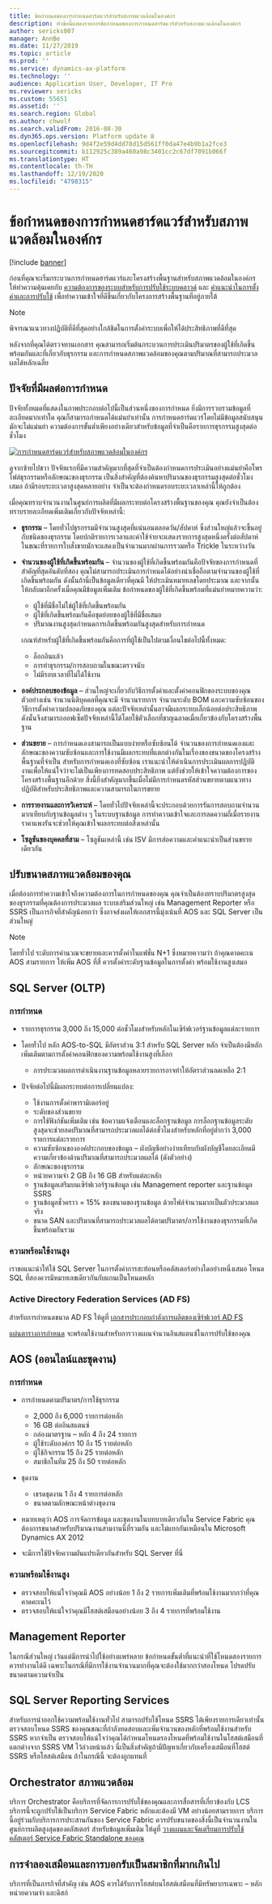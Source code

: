 ```yaml
---
title: ข้อกำหนดของการกำหนดฮาร์ดแวร์สำหรับสภาพแวดล้อมในองค์กร
description: หัวข้อนี้แสดงรายการข้อกำหนดของการกำหนดฮาร์ดแวร์สำหรับสภาพแวดล้อมในองค์กร
author: sericks007
manager: AnnBe
ms.date: 11/27/2019
ms.topic: article
ms.prod: ''
ms.service: dynamics-ax-platform
ms.technology: ''
audience: Application User, Developer, IT Pro
ms.reviewer: sericks
ms.custom: 55651
ms.assetid: ''
ms.search.region: Global
ms.author: chwolf
ms.search.validFrom: 2016-08-30
ms.dyn365.ops.version: Platform update 8
ms.openlocfilehash: 9d4f2e59d4dd78d15d561ff0da47e4b9b1a2fce3
ms.sourcegitcommit: b112925c389a460a98c3401cc2c67df7091b066f
ms.translationtype: HT
ms.contentlocale: th-TH
ms.lasthandoff: 12/19/2020
ms.locfileid: "4798315"
---
```

# <a name="hardware-sizing-requirements-for-on-premises-environments"></a>ข้อกำหนดของการกำหนดฮาร์ดแวร์สำหรับสภาพแวดล้อมในองค์กร

[!include [banner](../includes/banner.md)]

ก่อนที่คุณจะเริ่มกระบวนการกำหนดฮาร์ดแวร์และโครงสร้างพื้นฐานสำหรับสภาพแวดล้อมในองค์กร ให้ทำความคุ้นเคยกับ [ความต้องการของระบบสำหรับการปรับใช้ระบบคลาวด์](system-requirements.md) และ [คำแนะนำในการตั้งค่าและการปรับใช้](../../dev-itpro/deployment/setup-deploy-on-premises-environments.md) เพื่อทำความเข้าใจที่ดีขึ้นเกี่ยวกับโครงการสร้างพื้นฐานที่อยู่ภายใต้

> [!NOTE]
> พิจารณาแนวทางปฏิบัติที่ดีที่สุดอย่างใกล้ชิดในการตั้งค่าระบบเพื่อให้ได้ประสิทธิภาพที่ดีที่สุด

หลังจากที่คุณได้ตรวจทานเอกสาร คุณสามารถเริ่มต้นกระบวนการประเมินปริมาตรของผู้ใช้ที่เกิดขึ้นพร้อมกันและที่เกี่ยวกับธุรกรรม และการกำหนดสภาพแวดล้อมของคุณตามปริมาณที่สามารถประมวลผลได้หลักเฉลี่ย

## <a name="factors-that-affect-sizing"></a>ปัจจัยที่มีผลต่อการกำหนด

ปัจจัยทั้งหมดที่แสดงในภาพประกอบต่อไปนี้เป็นส่วนหนึ่งของการกำหนด ยิ่งมีการรวบรวมข้อมูลที่ละเอียดมากเท่าใด คุณก็สามารถกำหนดได้แม่นยำเท่านั้น การกำหนดฮาร์ดแวร์โดยไม่มีข้อมูลสนับสนุนมักจะไม่แม่นยำ ความต้องการขั้นต่ำเพียงอย่างเดียวสำหรับข้อมูลที่จำเป็นคือรายการธุรกรรมสูงสุดต่อชั่วโมง

[![การกำหนดฮาร์ดแวร์สำหรับสภาพแวดล้อมในองค์กร](./media/lbd-sizing-01.png)](./media/lbd-sizing-01.png)

ดูจากซ้ายไปขวา ปัจจัยแรกที่มีความสำคัญมากที่สุดที่จำเป็นต้องกำหนดการประเมินอย่างแม่นยำคือโพรไฟล์ธุรกรรมหรือลักษณะของธุรกรรม เป็นสิ่งสำคัญที่ต้องค้นหาปริมาณของธุรกรรมสูงสุดต่อชั่วโมงเสมอ ถ้ามีรอบระยะเวลาสูงสุดหลายอย่าง จำเป็นจะต้องกำหนดรอบระยะเวลาเหล่านี้ให้ถูกต้อง

เมื่อคุณทราบจำนวนงานในศูนย์การผลิตที่มีผลกระทบต่อโครงสร้างพื้นฐานของคุณ คุณยังจำเป็นต้องทราบรายละเอียดเพิ่มเติมเกี่ยวกับปัจจัยเหล่านี้:

- **ธุรกรรม** – โดยทั่วไปธุรกรรมมีจำนวนสูงสุดที่แน่นอนตลอดวัน/สัปดาห์ ซึ่งส่วนใหญ่แล้วจะขึ้นอยู่กับชนิดของธุรกรรม โดยปกติรายการเวลาและค่าใช้จ่ายจะแสดงรายการสูงสุดหนึ่งครั้งต่อสัปดาห์ ในขณะที่รายการใบสั่งขายมักจะแสดงเป็นจำนวนมากผ่านการรวมหรือ Trickle ในระหว่างวัน
- **จำนวนของผู้ใช้ที่เกิดขึ้นพร้อมกัน** – จำนวนของผู้ใช้ที่เกิดขึ้นพร้อมกันคือปัจจัยของการกำหนดที่สำคัญที่สุดอันดับที่สอง คุณไม่สามารถประเมินการกำหนดได้อย่างน่าเชื่อถือตามจำนวนของผู้ใช้ที่เกิดขึ้นพร้อมกัน ดังนั้นถ้านี่เป็นข้อมูลเดียวที่คุณมี ให้ประเมินหมายเลขโดยประมาณ และจากนั้นให้กลับมาอีกครั้งเมื่อคุณมีข้อมูลเพิ่มเติม ข้อกำหนดของผู้ใช้ที่เกิดขึ้นพร้อมที่แม่นยำหมายความว่า:

    - ผู้ใช้ที่มีชื่อไม่ใช่ผู้ใช้ที่เกิดขึ้นพร้อมกัน
    - ผู้ใช้ที่เกิดขึ้นพร้อมกันคือชุดย่อยของผู้ใช้ที่มีชื่อเสมอ 
    - ปริมาณงานสูงสุดกำหนดการเกิดขึ้นพร้อมกันสูงสุดสำหรับการกำหนด

    เกณฑ์สำหรับผู้ใช้ที่เกิดขึ้นพร้อมกันคือการที่ผู้ใช้เป็นไปตามเงื่อนไขต่อไปนี้ทั้งหมด:

    - ล็อกอินแล้ว
    - การทำธุรกรรม/การสอบถามในขณะตรวจนับ
    - ไม่มีรอบเวลาที่ไม่ได้ใช้งาน

- **องค์ประกอบของข้อมูล** – ส่วนใหญ่จะเกี่ยวกับวิธีการตั้งค่าและตั้งค่าคอนฟิกของระบบของคุณ ตัวอย่างเช่น จำนวนนิติบุคคลที่คุณจะมี จำนวนรายการ จำนวนระดับ BOM และความซับซ้อนของวิธีการตั้งค่าความปลอดภัยของคุณ แต่ละปัจจัยเหล่านั้นอาจมีผลกระทบเล็กน้อยต่อประสิทธิภาพ ดังนั้นจึงสามารถออฟเซ็ตปัจจัยเหล่านี้ได้โดยใช้ตัวเลือกที่ชาญฉลาดเมื่อเกี่ยวข้องกับโครงสร้างพื้นฐาน
- **ส่วนขยาย** – การกำหนดเองสามารถเป็นแบบง่ายหรือซับซ้อนได้ จำนวนของการกำหนดเองและลักษณะของความซับซ้อนและการใช้งานมีผลกระทบที่แตกต่างกันในเรื่องของขนาดของโครงสร้างพื้นฐานที่จำเป็น สำหรับการกำหนดเองที่ซับซ้อน เราแนะนำให้ดำเนินการประเมินผลการปฏิบัติงานเพื่อให้แน่ใจว่าจะไม่เป็นเพียงการทดสอบประสิทธิภาพ แต่ยังช่วยให้เข้าใจความต้องการของโครงสร้างพื้นฐานอีกด้วย สิ่งนี้ยิ่งสำคัญมากขึ้นเมื่อไม่มีการกำหนดรหัสส่วนขยายตามแนวทางปฏิบัติสำหรับประสิทธิภาพและความสามารถในการขยาย
- **การรายงานและการวิเคราะห์** – โดยทั่วไปปัจจัยเหล่านี้จะประกอบด้วยการรันการสอบถามจำนวนมากเทียบกับฐานข้อมูลต่าง ๆ ในระบบฐานข้อมูล การทำความเข้าใจและการลดความถี่เมื่อรายงานราคาแพงรันจะช่วยให้คุณเข้าใจผลกระทบต่อสิ่งเหล่านั้น
- **โซลูชันของบุคคลที่สาม** – โซลูชันเหล่านี้ เช่น ISV มีการส่อความและคำแนะนำเป็นส่วนขยายเดียวกัน

## <a name="sizing-your-environment"></a>ปรับขนาดสภาพแวดล้อมของคุณ

เมื่อต้องการทำความเข้าใจถึงความต้องการในการกำหนดของคุณ คุณจำเป็นต้องทราบปริมาตรสูงสุดของธุรกรรมที่คุณต้องการประมวลผล ระบบเสริมส่วนใหญ่ เช่น Management Reporter หรือ SSRS เป็นภารกิจที่สำคัญน้อยกว่า ซึ่งอาจส่งผลให้เอกสารนี้มุ่งเน้นที่ AOS และ SQL Server เป็นส่วนใหญ่

> [!NOTE]
> โดยทั่วไป ระดับการคำนวณจะขยายและควรตั้งค่าในแฟชั่น N+1 ซึ่งหมายความว่า ถ้าคุณคาดคะเน AOS สามรายการ ให้เพิ่ม AOS ที่สี่ ควรตั้งค่าระดับฐานข้อมูลในการตั้งค่า พร้อมใช้งานสูงเสมอ

## <a name="sql-server-oltp"></a>SQL Server (OLTP)

### <a name="sizing"></a>การกำหนด

- รายการธุรกรรม 3,000 ถึง 15,000 ต่อชั่วโมงสำหรับหลักในเซิร์ฟเวอร์ฐานข้อมูลแต่ละรายการ
- โดยทั่วไป หลัก AOS-to-SQL มีอัตราส่วน 3:1 สำหรับ SQL Server หลัก จำเป็นต้องมีหลักเพิ่มเติมตามการตั้งค่าคอนฟิกของความพร้อมใช้งานสูงที่เลือก

    - การประมวลผลการดำเนินงานฐานข้อมูลหลายรายการอาจทำให้อัตราส่วนลดเหลือ 2:1

- ปัจจัยต่อไปนี้มีผลกระทบต่อการเปลี่ยนแปลง:

    - ใช้งานการตั้งค่าพารามิเตอร์อยู่
    - ระดับของส่วนขยาย
    - การใช้ฟังก์ชันเพิ่มเติม เช่น ข้อความแจ้งเตือนและล็อกฐานข้อมูล การล็อกฐานข้อมูลระดับสูงสุดจะช่วยลดปริมาณที่สามารถประมวลผลได้ต่อชั่วโมงสำหรับหลักที่อยู่ต่ำกว่า 3,000 รายการแต่ละรายการ
    - ความซับซ้อนขององค์ประกอบของข้อมูล – ผังบัญชีอย่างง่ายเทียบกับผังบัญชีโดยละเอียดมีความเกี่ยวข้องด้านปริมาณที่สามารถประมวลผลได้ (ดังตัวอย่าง)
    - ลักษณะของธุรกรรม
    - หน่วยความจำ 2 GB ถึง 16 GB สำหรับแต่ละหลัก
    - ฐานข้อมูลเสริมบนเซิร์ฟเวอร์ฐานข้อมูล เช่น Management reporter และฐานข้อมูล SSRS
    - ฐานข้อมูลชั่วคราว = 15% ของขนาดของฐานข้อมูล ด้วยไฟล์จำนวนมากเป็นตัวประมวลผลจริง
    - ขนาด SAN และปริมาณที่สามารถประมวลผลได้ตามปริมาตร/การใช้งานของธุรกรรมที่เกิดขึ้นพร้อมกันรวม

### <a name="high-availability"></a>ความพร้อมใช้งานสูง

เราขอแนะนำให้ใช้ SQL Server ในการตั้งค่าการสะท้อนหรือคลัสเตอร์อย่างใดอย่างหนึ่งเสมอ โหนด SQL ที่สองควรมีหมายเลขเดียวกันกับแกนเป็นโหนดหลัก

### <a name="active-directory-federation-services-ad-fs"></a>Active Directory Federation Services (AD FS)

สำหรับการกำหนดขนาด AD FS ให้ดูที่ [เอกสารประกอบกำลังการผลิตของเซิร์ฟเวอร์ AD FS](/windows-server/identity/ad-fs/design/planning-for-ad-fs-server-capacity)

[แผ่นตารางการกำหนด](https://adfsdocs.blob.core.windows.net/adfs/ADFSCapacity2016.xlsx) จะพร้อมใช้งานสำหรับการวางแผนจำนวนอินสแตนซ์ในการปรับใช้ของคุณ

## <a name="aos-online-and-batch"></a>AOS (ออนไลน์และชุดงาน)

### <a name="sizing"></a>การกำหนด

- การกำหนดตามปริมาตร/การใช้ธุรกรรม

    - 2,000 ถึง 6,000 รายการต่อหลัก
    - 16 GB ต่ออินสแตนซ์
    - กล่องมาตรฐาน – หลัก 4 ถึง 24 รายการ
    - ผู้ใช้ระดับองค์กร 10 ถึง 15 รายต่อหลัก
    - ผู้ใช้กิจกรรม 15 ถึง 25 รายต่อหลัก
    - สมาชิกในทีม 25 ถึง 50 รายต่อหลัก

- ชุดงาน

    - เธรดชุดงาน 1 ถึง 4 รายการต่อหลัก
    - ขนาดตามลักษณะหน้าต่างชุดงาน

- หมายเหตุว่า AOS การจัดการข้อมูล และชุดงานในบทบาทเดียวกันใน Service Fabric คุณต้องการขนาดสำหรับปริมาณงานสามงานนี้ที่รวมกัน และไม่แยกกันเหมือนใน Microsoft Dynamics AX 2012
- จะมีการใช้ปัจจัยความผันแปรเดียวกันสำหรับ SQL Server ที่นี่

### <a name="high-availability"></a>ความพร้อมใช้งานสูง

- ตรวจสอบให้แน่ใจว่าคุณมี AOS อย่างน้อย 1 ถึง 2 รายการเพิ่มเติมที่พร้อมใช้งานมากกว่าที่คุณคาดคะเนไว้
- ตรวจสอบให้แน่ใจว่าคุณมีโฮสต์เสมือนอย่างน้อย 3 ถึง 4 รายการที่พร้อมใช้งาน

## <a name="management-reporter"></a>Management Reporter

ในกรณีส่วนใหญ่ เว้นแต่มีการนำไปใช้อย่างแพร่หลาย ข้อกำหนดขั้นต่ำที่แนะนำที่ใช้โหนดสองรายการควรทำงานได้ดี เฉพาะในกรณีที่มีการใช้งานจำนวนมากที่คุณจะต้องใช้มากกว่าสองโหนด โปรดปรับขนาดตามความจำเป็น

## <a name="sql-server-reporting-services"></a>SQL Server Reporting Services

สำหรับการนำออกใช้ความพร้อมใช้งานทั่วไป สามารถปรับใช้โหนด SSRS ได้เพียงรายการเดียวเท่านั้น ตรวจสอบโหนด SSRS ของคุณขณะที่กำลังทดสอบและเพิ่มจำนวนของหลักที่พร้อมใช้งานสำหรับ SSRS หากจำเป็น ตรวจสอบให้แน่ใจว่าคุณได้กำหนดโหนดรองโหนดที่พร้อมใช้งานในโฮสต์เสมือนที่แตกต่างจาก SSRS VM ไว้ล่วงหน้าแล้ว นี่เป็นสิ่งสำคัญถ้ามีปัญหาเกี่ยวกับเครื่องเสมือนที่โฮสต์ SSRS หรือโฮสต์เสมือน ถ้าในกรณีนี้ จะต้องถูกแทนที่

## <a name="environment-orchestrator"></a>Orchestrator สภาพแวดล้อม

บริการ Orchestrator คือบริการที่จัดการการปรับใช้ของคุณและการสื่อสารที่เกี่ยวข้องกับ LCS บริการนี้จะถูกปรับใช้เป็นบริการ Service Fabric หลักและต้องมี VM อย่างน้อยสามรายการ บริการนี้อยู่ร่วมกับบริการการประสานกันของ Service Fabric ควรปรับขนาดของสิ่งนี้เป็นจำนวนงานในศูนย์การผลิตสูงสุดของคลัสเตอร์ สำหรับข้อมูลเพิ่มเติม ให้ดูที่ [วางแผนและจัดเตรียมการปรับใช้คลัสเตอร์ Service Fabric Standalone ของคุณ](https://docs.microsoft.com/azure/service-fabric/service-fabric-cluster-standalone-deployment-preparation)

## <a name="virtualization-and-oversubscription"></a>การจำลองเสมือนและการบอกรับเป็นสมาชิกที่มากเกินไป

บริการที่เป็นภารกิจที่สำคัญ เช่น AOS ควรได้รับการโฮสต์บนโฮสต์เสมือนที่มีทรัพยากรเฉพาะ – หลัก หน่วยความจำ และดิสก์
